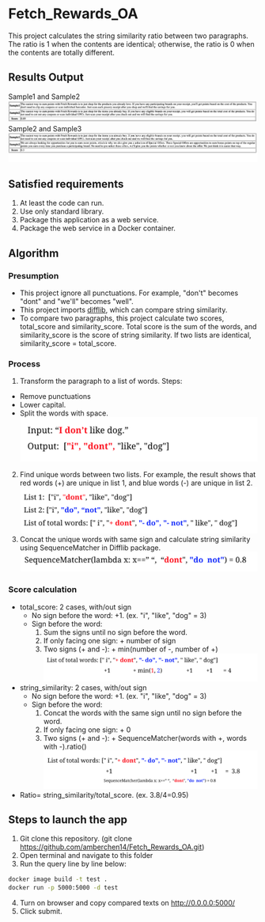 # Fetch_Rewards_OA
This project calculates the string similarity ratio between two paragraphs. The ratio is 1 when the contents are identical; otherwise, the ratio is 0 when the contents are totally different. 

## Results Output
Sample1 and Sample2 ![s1_vs_s2](/pic/s1_vs_s2.png)
Sample2 and Sample3 ![s2_vs_s3](/pic/s2_vs_s3.png)
## Satisfied requirements
1. At least the code can run.
2. Use only standard library.
3. Package this application as a web service.
4. Package the web service in a Docker container.


## Algorithm
### Presumption
- This project ignore all punctuations. For example, "don't" becomes "dont" and "we'll" becomes "well".
- This project imports [difflib](https://docs.python.org/3/library/difflib.html), which can compare string similarity.
- To compare two paragraphs, this project calculate two scores, total_score and similarity_score. Total score is the sum of the words, and similarity_score is the score of string similarity. If two lists are identical, similarity_score = total_score. 

### Process
1. Transform the paragraph to a list of words. Steps:
  - Remove punctuations
  - Lower capital.
  - Split the words with space. 
![example1](/pic/example1.png)
2. Find unique words between two lists. For example, the result shows that red words (+) are unique in list 1, and blue words (-) are unique in list 2. 
![example2](/pic/example2.png)
3. Concat the unique words with same sign and calculate string similarity using SequenceMatcher in Difflib package.
![example3](/pic/example3.png)

### Score calculation
- total_score: 2 cases, with/out sign
  - No sign before the word: +1. (ex. "i", "like", "dog" = 3)
  - Sign before the word: 
    1. Sum the signs until no sign before the word. 
    2. If only facing one sign: + number of sign
    3. Two signs (+ and -): + min(number of -, number of +)
![example4](/pic/example4.png)    
- string_similarity: 2 cases, with/out sign
  - No sign before the word: +1. (ex. "i", "like", "dog" = 3)
  - Sign before the word: 
    1. Concat the words with the same sign until no sign before the word.  
    2. If only facing one sign: + 0
    3. Two signs (+ and -): + SequenceMatcher(words with +, words with -).ratio()
![example5](/pic/example5.png)    
- Ratio= string_similarity/total_score. (ex. 3.8/4=0.95)

## Steps to launch the app
1. Git clone this repository. (git clone https://github.com/amberchen14/Fetch_Rewards_OA.git) 
2. Open terminal and navigate to this folder
3. Run the query line by line below:
```bash
docker image build -t test .  
docker run -p 5000:5000 -d test      
```
4. Turn on browser and copy compared texts on http://0.0.0.0:5000/
5. Click submit.
```


